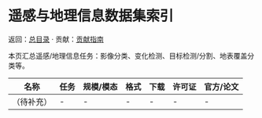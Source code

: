 # 遥感与地理信息数据集索引

返回：[总目录](../README.md) · 贡献：[贡献指南](../contribute.md)

本页汇总遥感/地理信息任务：影像分类、变化检测、目标检测/分割、地表覆盖分类等。

| 名称 | 任务 | 规模/模态 | 格式 | 下载 | 许可证 | 官方/论文 |
| --- | --- | --- | --- | --- | --- | --- |
| （待补充） | - | - | - | - | - | - |


